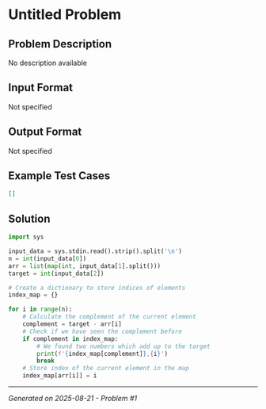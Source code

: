 # Untitled Problem

## Problem Description
No description available

## Input Format
Not specified

## Output Format
Not specified

## Example Test Cases
```json
[]
```

## Solution
```python
import sys

input_data = sys.stdin.read().strip().split('\n')
n = int(input_data[0])
arr = list(map(int, input_data[1].split()))
target = int(input_data[2])

# Create a dictionary to store indices of elements
index_map = {}

for i in range(n):
    # Calculate the complement of the current element
    complement = target - arr[i]
    # Check if we have seen the complement before
    if complement in index_map:
        # We found two numbers which add up to the target
        print(f'{index_map[complement]},{i}')
        break
    # Store index of the current element in the map
    index_map[arr[i]] = i
```

---
*Generated on 2025-08-21 - Problem #1*
